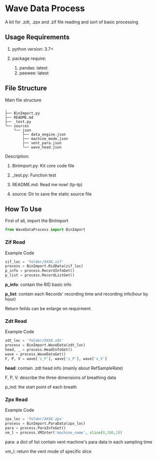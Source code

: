 # Wave Data Process

A kit for .zdt, .zpx and .zif file reading and sort of basic processing

## Usage Requirements

1. python version: 3.7+

2. package require:
    1. pandas: latest
    2. peewee: latest

## File Structure

Main file structure

```shell
.
├── BinImport.py
├── README.md
├── _test.py
└── sources
    └── json
        ├── data_engine.json
        ├── machine_mode.json
        ├── vent_para.json
        └── wave_head.json
```

Description:

1. BinImport.py: Kit core code file

2. _test.py: Function test

3. README.md: Read me now! (tp-tp)

4. source: Dir to save the static source file

## How To Use

First of all, import the BinImport

```python
from WaveDataProcess import BinImport
```

### Zif Read

Example Code

```python
zif_loc = 'folder/XXXX.zif'
process = BinImport.RidData(zif_loc)
p_info = process.RecordInfoGet()
p_list = process.RecordListGet()
```

**p_info**: contain the RID basic info

**p_list**: contain each Records' recording time and recording info(hour by hour)

Return feilds can be enlarge on requirment

### Zdt Read

Example Code

```python
zdt_loc = 'folder/XXXX.zdt'
process = BinImport.WaveData(zdt_loc)
head, _ = process.HeadInfoGet()
wave = process.WaveDataGet()
F, P, V = wave['s_F'], wave['s_P'], wave['s_V']
```

**head**: contain .zdt head info (mainly about RefSampleRate)

F, P, V: describe the three dimensions of breathing data

p_ind: the start point of each breath

### Zpx Read

Example Code

```python
zpx_loc = 'folder/XXXX.zpx'
process = BinImport.ParaData(zpx_loc)
para = process.ParaInfoGet()
vm_l = process.VMInter('machine_name', slice(0,100,1))
```

para: a dict of list contain vent machine's para data in each sampling time

vm_l: return the vent mode of specific slice
